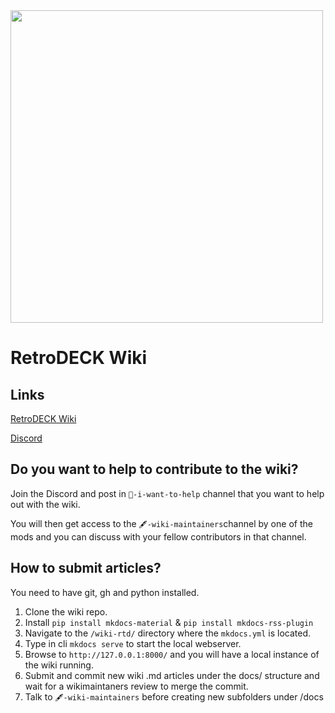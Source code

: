 <img src="https://github.com/XargonWan/RetroDECK-Wiki/blob/main/wiki-rtd/docs/wiki_images/logos/rd-logo-box.png" width="500">

# RetroDECK Wiki

## Links
[RetroDECK Wiki](https://retrodeck.readthedocs.io/en/latest/)

[Discord](https://discord.gg/Dz3szYsP8g)

## Do you want to help to contribute to the wiki?

Join the Discord and post in `💙-i-want-to-help` channel that you want to help out with the wiki.

You will then get access to the `🖋-wiki-maintainers`channel by one of the mods and you can discuss with your fellow contributors in that channel.

## How to submit articles?

You need to have git, gh and python installed.

1. Clone the wiki repo.
2. Install `pip install mkdocs-material` & `pip install mkdocs-rss-plugin`
3. Navigate to the `/wiki-rtd/` directory where the `mkdocs.yml` is located.
4. Type in cli `mkdocs serve` to start the local webserver.
5. Browse to `http://127.0.0.1:8000/` and you will have a local instance of the wiki running.
6. Submit and commit new wiki .md articles under the docs/ structure and wait for a wikimaintaners review to merge the commit.
7. Talk to `🖋-wiki-maintainers` before creating new subfolders under /docs

